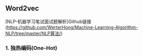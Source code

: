 ## Word2vec

[NLP-机器学习笔试面试题解析]Github链接(https://github.com/WerterHong/Machine-Learning-Algorithm-NLP/tree/master/NLP算法/)

### 1. 独热编码(One-Hot)
